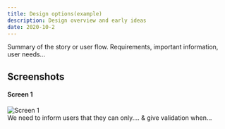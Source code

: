 ```yaml
---
title: Design options(example)
description: Design overview and early ideas 
date: 2020-10-2
---
```



Summary of the story or user flow. Requirements, important information, user needs...



## Screenshots

#### Screen 1
<img src="/images/example-post/02-search-results.png" alt="Screen 1">

<div id="account-number-hint" class="govuk-hint">
We need to inform users that they can only.... & give validation when...
 </div>
